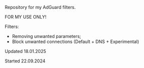 Repository for my AdGuard filters.

FOR MY USE ONLY!

Filters:
- Removing unwanted parameters;
- Block unwanted connections (Default + DNS + Experimental)

Updated 18.01.2025

Started 22.09.2024
